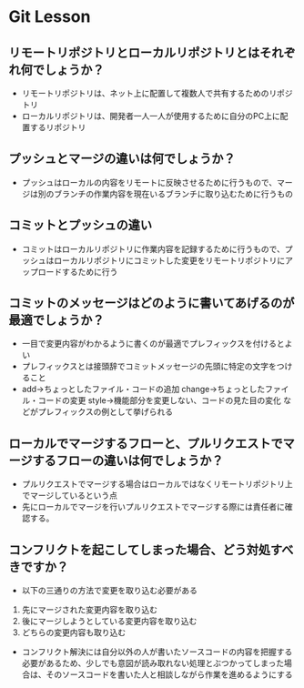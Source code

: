 # Git Lesson

## リモートリポジトリとローカルリポジトリとはそれぞれ何でしょうか？

- リモートリポジトリは、ネット上に配置して複数人で共有するためのリポジトリ
- ローカルリポジトリは、開発者一人一人が使用するために自分のPC上に配置するリポジトリ


## プッシュとマージの違いは何でしょうか？

- プッシュはローカルの内容をリモートに反映させるために行うもので、マージは別のブランチの作業内容を現在いるブランチに取り込むために行うもの


## コミットとプッシュの違い

- コミットはローカルリポジトリに作業内容を記録するために行うもので、プッシュはローカルリポジトリにコミットした変更をリモートリポジトリにアップロードするために行う

## コミットのメッセージはどのように書いてあげるのが最適でしょうか？

- 一目で変更内容がわかるように書くのが最適でプレフィックスを付けるとよい
- プレフィックスとは接頭辞でコミットメッセージの先頭に特定の文字をつけること
- add→ちょっとしたファイル・コードの追加 change→ちょっとしたファイル・コードの変更 style→機能部分を変更しない、コードの見た目の変化 などがプレフィックスの例として挙げられる



## ローカルでマージするフローと、プルリクエストでマージするフローの違いは何でしょうか？

- プルリクエストでマージする場合はローカルではなくリモートリポジトリ上でマージしているという点
- 先にローカルでマージを行いプルリクエストでマージする際には責任者に確認する。

## コンフリクトを起こしてしまった場合、どう対処すべきですか？
- 以下の三通りの方法で変更を取り込む必要がある

1. 先にマージされた変更内容を取り込む
2. 後にマージしようとしている変更内容を取り込む
3. どちらの変更内容も取り込む

- コンフリクト解決には自分以外の人が書いたソースコードの内容を把握する必要があるため、少しでも意図が読み取れない処理とぶつかってしまった場合は、そのソースコードを書いた人と相談しながら作業を進めるようにする

